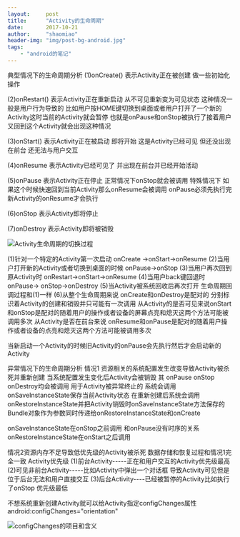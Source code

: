 ```yaml
---
layout:     post
title:      "Activity的生命周期"
date:       2017-10-21
author:     "shaomiao"
header-img: "img/post-bg-android.jpg"
tags:
    - "android的笔记"
---
```

典型情况下的生命周期分析
(1)onCreate() 表示Activity正在被创建 做一些初始化操作

(2)onRestart() 表示Activity正在重新启动 从不可见重新变为可见状态 这种情况一般是用户行为导致的 比如用户按HOME键切换到桌面或者用户打开了一个新的Activity这时当前的Activity就会暂停 也就是onPause和onStop被执行了接着用户又回到这个Activity就会出现这种情况

(3)onStart() 表示Activity正在被启动 即将开始 这是Activity已经可见 但还没出现在前台 还无法与用户交互

(4)onResume 表示Activity已经可见了 并出现在前台并已经开始活动 

(5)onPause 表示Activity正在停止 正常情况下onStop就会被调用 特殊情况下 如果这个时候快速回到当前Activity那么onResume会被调用 onPause必须先执行完新Activity的onResume才会执行

(6)onStop 表示Activity即将停止

(7)onDestroy 表示Activity即将被销毁 


![Activity生命周期的切换过程](http://upload-images.jianshu.io/upload_images/2590671-daf40fd2d6d51913.jpeg?imageMogr2/auto-orient/strip%7CimageView2/2/w/1240)

(1)针对一个特定的Activity第一次启动 onCreate ->onStart->onResume
(2)当用户打开新的Activity或者切换到桌面的时候 onPause->onStop
(3)当用户再次回到原Activity时 onRestart->onStart->onResume
(4)当用户back键回退时 onPause-> onStop->onDestroy
(5)当Activity被系统回收后再次打开 生命周期回调过程和(1)一样
(6)从整个生命周期来说 onCreate和onDestroy是配对的 分别标识着Activity的创建和销毁并只可能有一次调用
从Activity的是否可见来说onStart和onStop是配对的随着用户的操作或者设备的屏幕点亮和熄灭这两个方法可能被调用多次
从Activity是否在前台来说 onResume和onPause是配对的随着用户操作或者设备的点亮和熄灭这两个方法可能被调用多次

当新启动一个Activity的时候旧Activity的onPause会先执行然后才会启动新的Activity


异常情况下的生命周期分析
情况1 资源相关的系统配置发生改变导致Activity被杀死并重新创建
当系统配置发生变化后Activity会被销毁 其 onPause onStop onDestroy均会被调用
用于Activity被异常终止的 系统会调用onSaveInstanceState保存当前Activity状态
在重新创建后系统会调用onRestoreInstanceState并把Activity销毁时onSaveInstanceState方法保存的Bundle对象作为参数同时传递给onRestoreInstanceState和onCreate

onSaveInstanceState在onStop之前调用 和onPause没有时序的关系
onRestoreInstanceState在onStart之后调用

情况2资源内存不足导致低优先级的Activity被杀死
数据存储和恢复过程和情况1完全一致
Activity优先级
(1)前台Activity-----正在和用户交互的Activity优先级最高
(2)可见非前台Activity-----比如Activity中弹出一个对话框 导致Activity可见但是位于后台无法和用户直接交互
(3)后台Activity----已经被暂停的Activity比如执行了onStop 优先级最低

不想系统重新创建Activity就可以给Activity指定configChanges属性
android:configChanges="orientation"

![configChanges的项目和含义](http://upload-images.jianshu.io/upload_images/2590671-c92f1f38a4889bb9.jpeg?imageMogr2/auto-orient/strip%7CimageView2/2/w/1240)
